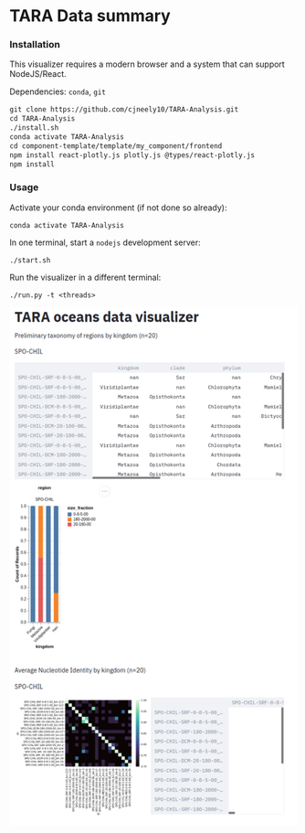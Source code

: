 # TARA Data summary

### Installation

This visualizer requires a modern browser and a system that can support NodeJS/React.

Dependencies: `conda`, `git`

```
git clone https://github.com/cjneely10/TARA-Analysis.git
cd TARA-Analysis
./install.sh
conda activate TARA-Analysis
cd component-template/template/my_component/frontend
npm install react-plotly.js plotly.js @types/react-plotly.js
npm install
```

### Usage

Activate your conda environment (if not done so already):

```
conda activate TARA-Analysis
```

In one terminal, start a `nodejs` development server:

```
./start.sh
```

Run the visualizer in a different terminal:

```
./run.py -t <threads>
```

![](https://github.com/cjneely10/TARA-Analysis/blob/main/assets/main-image.png)
